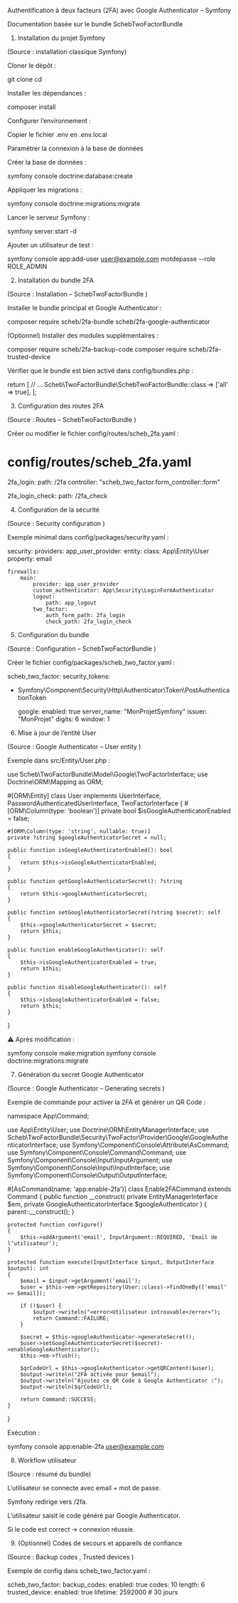 Authentification à deux facteurs (2FA) avec Google Authenticator – Symfony

Documentation basée sur le bundle SchebTwoFactorBundle

1) Installation du projet Symfony

(Source : installation classique Symfony)

Cloner le dépôt :

git clone <url-du-repo>
cd <nom-du-projet>


Installer les dépendances :

composer install


Configurer l’environnement :

Copier le fichier .env en .env.local

Paramétrer la connexion à la base de données

Créer la base de données :

symfony console doctrine:database:create


Appliquer les migrations :

symfony console doctrine:migrations:migrate


Lancer le serveur Symfony :

symfony server:start -d


Ajouter un utilisateur de test :

symfony console app:add-user user@example.com motdepasse --role ROLE_ADMIN

2) Installation du bundle 2FA

(Source : Installation – SchebTwoFactorBundle
)

Installer le bundle principal et Google Authenticator :

composer require scheb/2fa-bundle scheb/2fa-google-authenticator


(Optionnel) Installer des modules supplémentaires :

composer require scheb/2fa-backup-code
composer require scheb/2fa-trusted-device


Vérifier que le bundle est bien activé dans config/bundles.php :

return [
// ...
Scheb\TwoFactorBundle\SchebTwoFactorBundle::class => ['all' => true],
];

3) Configuration des routes 2FA

(Source : Routes – SchebTwoFactorBundle
)

Créer ou modifier le fichier config/routes/scheb_2fa.yaml :

# config/routes/scheb_2fa.yaml
2fa_login:
path: /2fa
controller: "scheb_two_factor.form_controller::form"

2fa_login_check:
path: /2fa_check

4) Configuration de la sécurité

(Source : Security configuration
)

Exemple minimal dans config/packages/security.yaml :

security:
providers:
app_user_provider:
entity:
class: App\Entity\User
property: email

    firewalls:
        main:
            provider: app_user_provider
            custom_authenticator: App\Security\LoginFormAuthenticator
            logout:
                path: app_logout
            two_factor:
                auth_form_path: 2fa_login
                check_path: 2fa_login_check

5) Configuration du bundle

(Source : Configuration – SchebTwoFactorBundle
)

Créer le fichier config/packages/scheb_two_factor.yaml :

scheb_two_factor:
security_tokens:
- Symfony\Component\Security\Http\Authenticator\Token\PostAuthenticationToken

    google:
        enabled: true
        server_name: "MonProjetSymfony"
        issuer: "MonProjet"
        digits: 6
        window: 1

6) Mise à jour de l’entité User

(Source : Google Authenticator – User entity
)

Exemple dans src/Entity/User.php :

use Scheb\TwoFactorBundle\Model\Google\TwoFactorInterface;
use Doctrine\ORM\Mapping as ORM;

#[ORM\Entity]
class User implements UserInterface, PasswordAuthenticatedUserInterface, TwoFactorInterface
{
#[ORM\Column(type: 'boolean')]
private bool $isGoogleAuthenticatorEnabled = false;

    #[ORM\Column(type: 'string', nullable: true)]
    private ?string $googleAuthenticatorSecret = null;

    public function isGoogleAuthenticatorEnabled(): bool
    {
        return $this->isGoogleAuthenticatorEnabled;
    }

    public function getGoogleAuthenticatorSecret(): ?string
    {
        return $this->googleAuthenticatorSecret;
    }

    public function setGoogleAuthenticatorSecret(?string $secret): self
    {
        $this->googleAuthenticatorSecret = $secret;
        return $this;
    }

    public function enableGoogleAuthenticator(): self
    {
        $this->isGoogleAuthenticatorEnabled = true;
        return $this;
    }

    public function disableGoogleAuthenticator(): self
    {
        $this->isGoogleAuthenticatorEnabled = false;
        return $this;
    }
}


⚠️ Après modification :

symfony console make:migration
symfony console doctrine:migrations:migrate

7) Génération du secret Google Authenticator

(Source : Google Authenticator – Generating secrets
)

Exemple de commande pour activer la 2FA et générer un QR Code :

namespace App\Command;

use App\Entity\User;
use Doctrine\ORM\EntityManagerInterface;
use Scheb\TwoFactorBundle\Security\TwoFactor\Provider\Google\GoogleAuthenticatorInterface;
use Symfony\Component\Console\Attribute\AsCommand;
use Symfony\Component\Console\Command\Command;
use Symfony\Component\Console\Input\InputArgument;
use Symfony\Component\Console\Input\InputInterface;
use Symfony\Component\Console\Output\OutputInterface;

#[AsCommand(name: 'app:enable-2fa')]
class Enable2FACommand extends Command
{
public function __construct(
private EntityManagerInterface $em,
private GoogleAuthenticatorInterface $googleAuthenticator
) {
parent::__construct();
}

    protected function configure()
    {
        $this->addArgument('email', InputArgument::REQUIRED, 'Email de l’utilisateur');
    }

    protected function execute(InputInterface $input, OutputInterface $output): int
    {
        $email = $input->getArgument('email');
        $user = $this->em->getRepository(User::class)->findOneBy(['email' => $email]);

        if (!$user) {
            $output->writeln("<error>Utilisateur introuvable</error>");
            return Command::FAILURE;
        }

        $secret = $this->googleAuthenticator->generateSecret();
        $user->setGoogleAuthenticatorSecret($secret)->enableGoogleAuthenticator();
        $this->em->flush();

        $qrCodeUrl = $this->googleAuthenticator->getQRContent($user);
        $output->writeln("2FA activée pour $email");
        $output->writeln("Ajoutez ce QR Code à Google Authenticator :");
        $output->writeln($qrCodeUrl);

        return Command::SUCCESS;
    }
}


Exécution :

symfony console app:enable-2fa user@example.com

8) Workflow utilisateur

(Source : résumé du bundle)

L’utilisateur se connecte avec email + mot de passe.

Symfony redirige vers /2fa.

L’utilisateur saisit le code généré par Google Authenticator.

Si le code est correct → connexion réussie.

9) (Optionnel) Codes de secours et appareils de confiance

(Source : Backup codes
, Trusted devices
)

Exemple de config dans scheb_two_factor.yaml :

scheb_two_factor:
backup_codes:
enabled: true
codes: 10
length: 6
trusted_device:
enabled: true
lifetime: 2592000 # 30 jours
